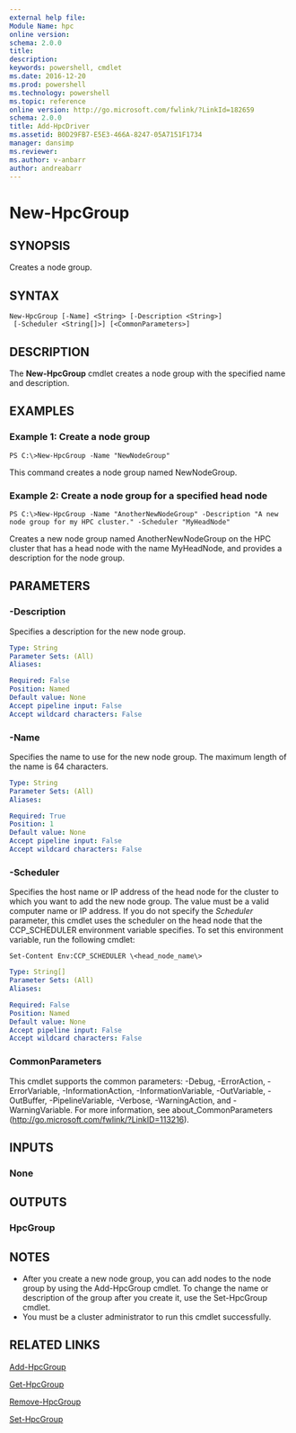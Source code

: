 ```yaml
---
external help file:
Module Name: hpc
online version:
schema: 2.0.0
title:
description:
keywords: powershell, cmdlet
ms.date: 2016-12-20
ms.prod: powershell
ms.technology: powershell
ms.topic: reference
online version: http://go.microsoft.com/fwlink/?LinkId=182659
schema: 2.0.0
title: Add-HpcDriver
ms.assetid: B0D29FB7-E5E3-466A-8247-05A7151F1734
manager: dansimp
ms.reviewer:
ms.author: v-anbarr
author: andreabarr
---
```


# New-HpcGroup

## SYNOPSIS
Creates a node group.

## SYNTAX

```
New-HpcGroup [-Name] <String> [-Description <String>]
 [-Scheduler <String[]>] [<CommonParameters>]
```

## DESCRIPTION
The **New-HpcGroup** cmdlet creates a node group with the specified name and description.

## EXAMPLES

### Example 1: Create a node group
```
PS C:\>New-HpcGroup -Name "NewNodeGroup"
```

This command creates a node group named NewNodeGroup.

### Example 2: Create a node group for a specified head node
```
PS C:\>New-HpcGroup -Name "AnotherNewNodeGroup" -Description "A new node group for my HPC cluster." -Scheduler "MyHeadNode"
```

Creates a new node group named AnotherNewNodeGroup on the HPC cluster that has a head node with the name MyHeadNode, and provides a description for the node group.

## PARAMETERS

### -Description
Specifies a description for the new node group.

```yaml
Type: String
Parameter Sets: (All)
Aliases:

Required: False
Position: Named
Default value: None
Accept pipeline input: False
Accept wildcard characters: False
```

### -Name
Specifies the name to use for the new node group.
The maximum length of the name is 64 characters.

```yaml
Type: String
Parameter Sets: (All)
Aliases:

Required: True
Position: 1
Default value: None
Accept pipeline input: False
Accept wildcard characters: False
```

### -Scheduler
Specifies the host name or IP address of the head node for the cluster to which you want to add the new node group.
The value must be a valid computer name or IP address.
If you do not specify the *Scheduler* parameter, this cmdlet uses the scheduler on the head node that the CCP_SCHEDULER environment variable specifies.
To set this environment variable, run the following cmdlet:

`Set-Content Env:CCP_SCHEDULER \<head_node_name\>`

```yaml
Type: String[]
Parameter Sets: (All)
Aliases:

Required: False
Position: Named
Default value: None
Accept pipeline input: False
Accept wildcard characters: False
```

### CommonParameters
This cmdlet supports the common parameters: -Debug, -ErrorAction, -ErrorVariable, -InformationAction, -InformationVariable, -OutVariable, -OutBuffer, -PipelineVariable, -Verbose, -WarningAction, and -WarningVariable. For more information, see about_CommonParameters (http://go.microsoft.com/fwlink/?LinkID=113216).

## INPUTS

### None

## OUTPUTS

### HpcGroup

## NOTES
* After you create a new node group, you can add nodes to the node group by using the Add-HpcGroup cmdlet. To change the name or description of the group after you create it, use the Set-HpcGroup cmdlet.
* You must be a cluster administrator to run this cmdlet successfully.

## RELATED LINKS

[Add-HpcGroup](./Add-HpcGroup.md)

[Get-HpcGroup](./Get-HpcGroup.md)

[Remove-HpcGroup](./Remove-HpcGroup.md)

[Set-HpcGroup](./Set-HpcGroup.md)
